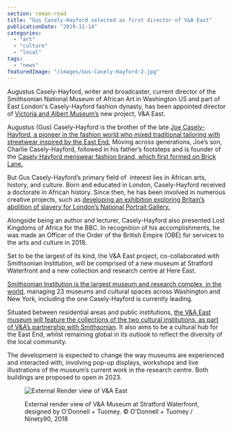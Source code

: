 ```yaml
---
section: roman-road
title: "Gus Casely-Hayford selected as first director of V&A East"
publicationDate: "2019-11-14"
categories: 
  - "art"
  - "culture"
  - "local"
tags: 
  - "news"
featuredImage: "/images/Gus-Casely-Hayford-2.jpg"
---
```


Augustus Casely-Hayford, writer and broadcaster, current director of the Smithsonian National Museum of African Art in Washington US and part of East London's Casely-Hayford fashion dynasty, has been appointed director of [Victoria and Albert Museum’s](https://romanroadlondon.com/bethnal-green-v-a-museum-of-childhood-history/) new project, V&A East.  

Augustus (Gus) Casely-Hayford is the brother of the late [Joe Casely-Hayford, a pioneer in the fashion world who mixed traditional tailoring with streetwear inspired by the East End.](https://www.theguardian.com/fashion/2019/jan/06/joe-casely-hayford-obituary) Moving across generations, Joe’s son, Charlie Casely-Hayford, followed in his father’s footsteps and is founder of the [Casely Hayford menswear fashion brand, which first formed on Brick Lane.](https://i-d.vice.com/en_uk/article/vbdewm/its-a-family-affair-with-casely-hayford)

But Gus Casely-Hayford’s primary field of  interest lies in African arts, history, and culture. Born and educated in London, Casely-Hayford received a doctorate in African history. Since then, he has been involved in numerous creative projects, such as [developing an exhibition exploring Britain’s abolition of slavery for London’s National Portrait Gallery.](https://www.si.edu/about/bios/augustus-gus-casely-hayford) 

Alongside being an author and lecturer, Casely-Hayford also presented Lost Kingdoms of Africa for the BBC. In recognition of his accomplishments, he was made an Officer of the Order of the British Empire (OBE) for services to the arts and culture in 2018. 

Set to be the largest of its kind, the V&A East project, co-collaborated with Smithsonian Institution, will be comprised of a new museum at Stratford Waterfront and a new collection and research centre at Here East.

[Smithsonian Institution is the largest museum and research complex  in the world](https://www.dezeen.com/2019/11/11/gus-casely-hayford-director-va-east/), managing 23 museums and cultural spaces across Washington and New York, including the one Casely-Hayford is currently leading. 

Situated between residential areas and public institutions, [the V&A East museum will feature the collections of the two cultural institutions, as part of V&A’s partnership with Smithsonian](https://www.vam.ac.uk/info/va-east-project). It also aims to be a cultural hub for the East End, whilst remaining global in its outlook to reflect the diversity of the local community.

The development is expected to change the way museums are experienced and interacted with, involving pop-up displays, workshops and live illustrations of the museum’s current work in the research centre. Both buildings are proposed to open in 2023. 

<figure>

![External Render view of V&A East ](/images/External-render-view-of-VA-East.jpg)

<figcaption>

External render view of V&A Museum at Stratford Waterfront, designed by O'Donnell + Tuomey. © O'Donnell + Tuomey / Ninety90, 2018

</figcaption>

</figure>
